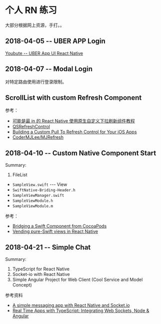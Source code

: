 # 个人 RN 练习

大部分根据网上资源，手打。。

## 2018-04-05 -- UBER APP Login

[Youbute -- UBER App UI React Native](https://www.youtube.com/playlist?list=PLy9JCsy2u97lqwG1DiaUA9RPloJ0Ok2wb)

## 2018-04-07 -- Modal Login

对特定路由使用进行登录限制。

## ScrollList with custom Refresh Component

参考：

* [可能是最 in 的 React Native 使用原生自定义下拉刷新组件教程](http://solart.cc/2017/01/23/react-native-custom-view/)
* [QSRefreshControl](https://github.com/cottonBuddha/QSRefreshControl)
* [Building a Custom Pull To Refresh Control for Your iOS Apps](https://www.appcoda.com/custom-pull-to-refresh/)
* [CoderMJLee/MJRefresh](https://github.com/CoderMJLee/MJRefresh)

## 2018-04-10 -- Custom Native Component Start

Summary:

1.  FileList

* `SampleView.swift` --- View
* `SwiftNative-Briding-Header.h`
* `SampleViewManager.swift`
* `SampleViewModule.h`
* `SampleViewModule.m`

参考：

* [Bridging a Swift Component from CocoaPods](https://medium.com/@Noitidart/bridging-a-swift-component-from-cocoapods-7ffa04388963)
* [Vending pure-Swift views in React Native](https://medium.com/@jpdriver/vending-pure-swift-views-in-react-native-3f417349e3c6)

## 2018-04-21 -- Simple Chat

Summary:

1.  TypeScript for React Native
2.  Socket-io with React Native
3.  Simple Angular Project for Web Client (Cool Service and Model Concept)

参考资料

* [A simple messaging app with React Native and Socket.io](https://hackernoon.com/a-simple-messaging-app-with-react-native-and-socket-io-e1cae3df7bda)
* [Real Time Apps with TypeScript: Integrating Web Sockets, Node & Angular](https://medium.com/dailyjs/real-time-apps-with-typescript-integrating-web-sockets-node-angular-e2b57cbd1ec1)
